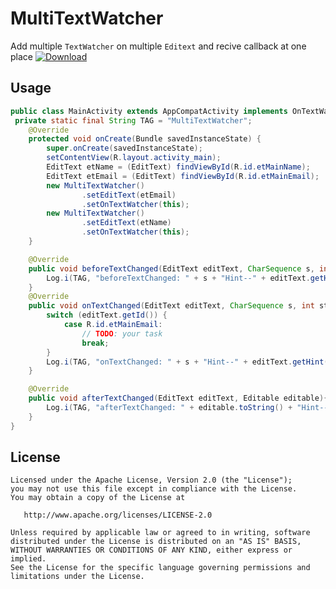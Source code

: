 # MultiTextWatcher
Add multiple `TextWatcher` on multiple `Editext` and recive callback at one place
[ ![Download](https://api.bintray.com/packages/milaptank/MultiTextWatcher/MultiTextWatcher/images/download.svg) ](https://bintray.com/milaptank/MultiTextWatcher/MultiTextWatcher/_latestVersion)

Usage
--------
```java
public class MainActivity extends AppCompatActivity implements OnTextWatcher {
 private static final String TAG = "MultiTextWatcher";
    @Override
    protected void onCreate(Bundle savedInstanceState) {
        super.onCreate(savedInstanceState);
        setContentView(R.layout.activity_main);
        EditText etName = (EditText) findViewById(R.id.etMainName);
        EditText etEmail = (EditText) findViewById(R.id.etMainEmail);
        new MultiTextWatcher()
                .setEditText(etEmail)
                .setOnTextWatcher(this);
        new MultiTextWatcher()
                .setEditText(etName)
                .setOnTextWatcher(this);
    }

    @Override
    public void beforeTextChanged(EditText editText, CharSequence s, int start, int count, int after) {
        Log.i(TAG, "beforeTextChanged: " + s + "Hint--" + editText.getHint());
    }
    @Override
    public void onTextChanged(EditText editText, CharSequence s, int start, int before, int count){
        switch (editText.getId()) {
            case R.id.etMainEmail:
                // TODO: your task
                break;
        }
        Log.i(TAG, "onTextChanged: " + s + "Hint--" + editText.getHint());
    }

    @Override
    public void afterTextChanged(EditText editText, Editable editable){
        Log.i(TAG, "afterTextChanged: " + editable.toString() + "Hint--" + editText.getHint());
    }
}
```
License
--------

    Licensed under the Apache License, Version 2.0 (the "License");
    you may not use this file except in compliance with the License.
    You may obtain a copy of the License at

       http://www.apache.org/licenses/LICENSE-2.0

    Unless required by applicable law or agreed to in writing, software
    distributed under the License is distributed on an "AS IS" BASIS,
    WITHOUT WARRANTIES OR CONDITIONS OF ANY KIND, either express or implied.
    See the License for the specific language governing permissions and
    limitations under the License.



